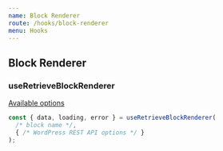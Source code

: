 ```yaml
---
name: Block Renderer
route: /hooks/block-renderer
menu: Hooks
---
```


## Block Renderer

### useRetrieveBlockRenderer

[Available options](https://developer.wordpress.org/rest-api/reference/rendered-blocks/#retrieve-a-rendered-block)

```jsx
const { data, loading, error } = useRetrieveBlockRenderer(
  /* block name */,
  { /* WordPress REST API options */ }
);
```
